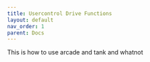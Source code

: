 ```yaml
---
title: Usercontrol Drive Functions
layout: default
nav_order: 1
parent: Docs
---
```

This is how to use arcade and tank and whatnot
